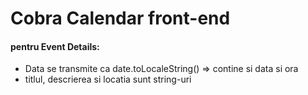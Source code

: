 # Cobra Calendar front-end

#### pentru Event Details:
- Data se transmite ca date.toLocaleString()  => contine si data si ora
- titlul, descrierea si locatia sunt string-uri